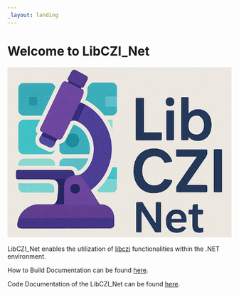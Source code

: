 ```yaml
---
_layout: landing
---
```


# Welcome to **LibCZI_Net**

![LibCZI_Net Logo](./images/LibCZI_Net.png)

LibCZI_Net enables the utilization of [libczi](https://github.com/ZEISS/libczi) functionalities within the .NET environment.

How to Build Documentation can be found [here](docs/building.md).

Code Documentation of the LibCZI_Net can be found [here](LibCZI_Net/).
